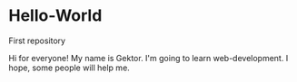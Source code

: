 # Hello-World
First repository

Hi for everyone! My name is Gektor. I'm going to learn web-development.
I hope, some people will help me.
